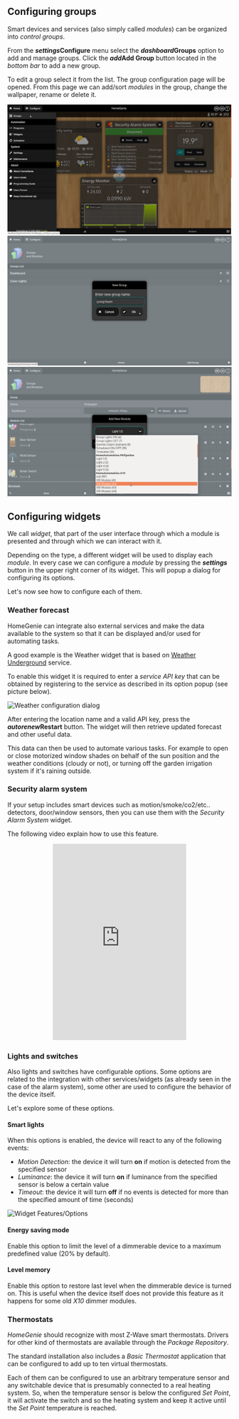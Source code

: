 ## Configuring groups

Smart devices and services (also simply called *modules*) can be organized
into *control groups*.

From the **<i class="material-icons">settings</i>Configure** menu 
select the **<i class="material-icons">dashboard</i>Groups** option to
add and manage groups.
Click the **<i class="material-icons">add</i>Add Group** button located
in the *bottom bar* to add a new group.

To edit a group select it from the list. The group configuration page will be opened.
From this page we can add/sort *modules* in the group, change the wallpaper, rename or
delete it. 

<div class="media-container" data-ui-load="app/components/gallery">
    <img self="size-medium" src="images/docs/configure_menu.png">
    <img self="size-medium" src="images/docs/groups_add_group.png">
    <img self="size-medium" src="images/docs/groups_add_module.png">
</div>


## Configuring widgets

We call *widget*, that part of the user interface through which a module is presented
and through which we can interact with it.

Depending on the type, a different widget will be used to display each *module*.
In every case we can configure a *module* by pressing the **<i class="material-icons">settings</i>**
button in the upper right corner of its widget. This will popup a dialog for configuring its options.

Let's now see how to configure each of them.


### Weather forecast

HomeGenie can integrate also external services and make the data available to the system
so that it can be displayed and/or used for automating tasks.

A good example is the Weather widget that is based on [Weather Underground](http://www.wunderground.com) service. 

To enable this widget it is required to enter a *service API key* that can be obtained by registering to the service as
described in its option popup (see picture below).

<div class="media-container">
    <img self="size-medium" title="Weather configuration dialog" src="images/docs/weather_options_01.png">
</div>

After entering the location name and a valid API key, press the **<i class="material-icons">autorenew</i>Restart** button.
The widget will then retrieve updated forecast and other useful data.

This data can then be used to automate various tasks.
For example to open or close motorized window shades on behalf of the sun position
and the weather conditions (cloudy or not), or turning off the garden irrigation system
if it's raining outside.


### Security alarm system

If your setup includes smart devices such as motion/smoke/co2/etc.. detectors, 
door/window sensors, then you can use them with the *Security Alarm System* widget.

The following video explain how to use this feature.

<div class="content-margin" align="center">
    <iframe self="size-medium" height="440" src="https://www.youtube.com/embed/jsL_fAJ5-5w?rel=0" frameborder="0" allowfullscreen></iframe>
</div>

<!--
In the picture below, you can see options for the *Security Alarm Widget*. It can be configured to send e-mails when the alarm is triggered and/or to run an automation program when the system is armed/disarmed/triggered.

<div class="media-container">
    <img title="Alarm System Options" src="images/docs/alarm_system_01.png">
</div>
-->


### Lights and switches

Also lights and switches have configurable options.
Some options are related to the integration with other services/widgets
(as already seen in the case of the alarm system), some other are used
to configure the behavior of the device itself.

Let's explore some of these options.

#### Smart lights

When this options is enabled, the device will react to any of the following events:

- *Motion Detection*:
  <i class="fa fa-long-arrow-right"></i>
  the device it will turn **on** if motion is detected from the specified sensor
- *Luminance*:
  <i class="fa fa-long-arrow-right"></i>
  the device it will turn **on** if luminance from the specified sensor is below a certain value
- *Timeout*:
  <i class="fa fa-long-arrow-right"></i>
  the device it will turn **off** if no events is detected for more than the specified amount of time (seconds)

<div class="media-container">
    <img self="size-medium" title="Widget Features/Options" src="images/docs/widget_options_01.gif">
</div>


#### Energy saving mode

Enable this option to limit the level of a dimmerable device to a maximum
predefined value (20% by default).


#### Level memory

Enable this option to restore last level when the dimmerable device is turned on.
This is useful when the device itself does not provide this feature
as it happens for some old *X10* dimmer modules.


### Thermostats

*HomeGenie* should recognize with most Z-Wave smart thermostats.
Drivers for other kind of thermostats are available through the *Package Repository*.

The standard installation also includes a *Basic Thermostat* application that can
be configured to add up to ten virtual thermostats.

Each of them can be configured to use an arbitrary temperature sensor and
any switchable device that is presumably connected to a real heating system.
So, when the temperature sensor is below the configured *Set Point*, it will activate
the switch and so the heating system and keep it active until the *Set Point*
temperature is reached.
